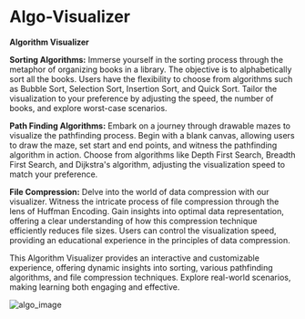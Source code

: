 # Algo-Visualizer
**Algorithm Visualizer**

**Sorting Algorithms:**
Immerse yourself in the sorting process through the metaphor of organizing books in a library. The objective is to alphabetically sort all the books. Users have the flexibility to choose from algorithms such as Bubble Sort, Selection Sort, Insertion Sort, and Quick Sort. Tailor the visualization to your preference by adjusting the speed, the number of books, and explore worst-case scenarios.

**Path Finding Algorithms:**
Embark on a journey through drawable mazes to visualize the pathfinding process. Begin with a blank canvas, allowing users to draw the maze, set start and end points, and witness the pathfinding algorithm in action. Choose from algorithms like Depth First Search, Breadth First Search, and Dijkstra's algorithm, adjusting the visualization speed to match your preference.

**File Compression:**
Delve into the world of data compression with our visualizer. Witness the intricate process of file compression through the lens of Huffman Encoding. Gain insights into optimal data representation, offering a clear understanding of how this compression technique efficiently reduces file sizes. Users can control the visualization speed, providing an educational experience in the principles of data compression.

This Algorithm Visualizer provides an interactive and customizable experience, offering dynamic insights into sorting, various pathfinding algorithms, and file compression techniques. Explore real-world scenarios, making learning both engaging and effective.

![algo_image](https://github.com/Abhishek-code-art/Algotrithm_Visualizer/assets/56304052/9e24e230-24b8-474a-b67a-8fb2e7bf2ed4)

